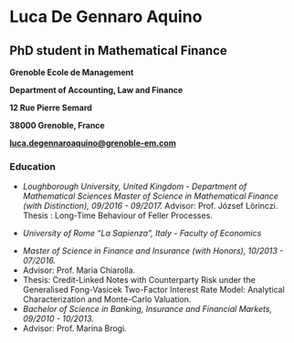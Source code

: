 # **Luca De Gennaro Aquino**
## **PhD student in Mathematical Finance**

**Grenoble Ecole de Management**

**Department of Accounting, Law and Finance**

**12 Rue Pierre Semard**

**38000 Grenoble, France**

**luca.degennaroaquino@grenoble-em.com**


### Education
-	*Loughborough University, United Kingdom - Department of Mathematical Sciences*
*Master of Science in Mathematical Finance (with Distinction), 09/2016 - 09/2017.*
Advisor: Prof. József Lörinczi.
Thesis : Long-Time Behaviour of Feller Processes.


-	*University of Rome “La Sapienza”, Italy - Faculty of Economics*
+
  *Master of Science in Finance and Insurance (with Honors), 10/2013 - 07/2016.*
+
  Advisor: Prof. Maria Chiarolla.
+
  Thesis: Credit-Linked Notes with Counterparty Risk under the Generalised Fong-Vasicek Two-Factor Interest Rate Model: Analytical Characterization and Monte-Carlo Valuation.
+
  *Bachelor of Science in Banking, Insurance and Financial Markets, 09/2010 - 10/2013.*
+
  Advisor: Prof. Marina Brogi.
